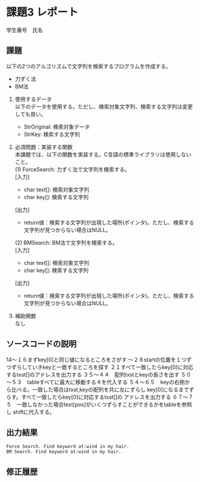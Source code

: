 # 課題3 レポート
学生番号　氏名


## 課題  

以下の2つのアルゴリズムで文字列を検索するプログラムを作成する。  
- 力ずく法
- BM法

1. 使用するデータ  
以下のデータを使用する。ただし、検索対象文字列、検索する文字列は変更しても良い。  
    - StrOriginal: 検索対象データ
    - StrKey: 検索する文字列

2. 必須問題：実装する関数  
本課題では、以下の関数を実装する。C言語の標準ライブラリは使用しないこと。  
    (1) ForceSearch: 力ずく法で文字列を検索する。  
    [入力]  
    - char text[]: 検索対象文字列  
    - char key[]: 検索する文字列  

    [出力]  
    - return値：検索する文字列が出現した場所(ポインタ)。ただし、検索する文字列が見つからない場合はNULL。  

    (2) BMSearch: BM法で文字列を検索する。  
    [入力]  
    - char text[]: 検索対象文字列  
    - char key[]: 検索する文字列  
 
    [出力]  
    - return値：検索する文字列が出現した場所(ポインタ)。ただし、検索する文字列が見つからない場合はNULL。  

3. 補助関数  
なし

## ソースコードの説明
14～１６まずkey[0]と同じ値になるところをさがす
～２８startの位置を１つずつずらしていきkeyと一致するところを探す
２１すべて一致したらkey[0]に対応するtxst[]のアドレスを出力する
３５～４４　配列txstとkeyの長さを出す
５０～５３　tableすべてに最大に移動する４を代入する
５４～６５　keyの右側から比べる。一致した場合はtxst,keyの配列を共に左にずらし
key[0]になるまでずらす。すべて一致したらkey[0]に対応するtxst[]の
アドレスを出力する
６７～７５　一致しなかった場合text[pos]がいくつずらすことができるかをtableを参照し
shiftに代入する。

## 出力結果

```
Force Search. Find keyword at:wind in my hair.
BM Search. Find keyword at:wind in my hair.
```

## 修正履歴

